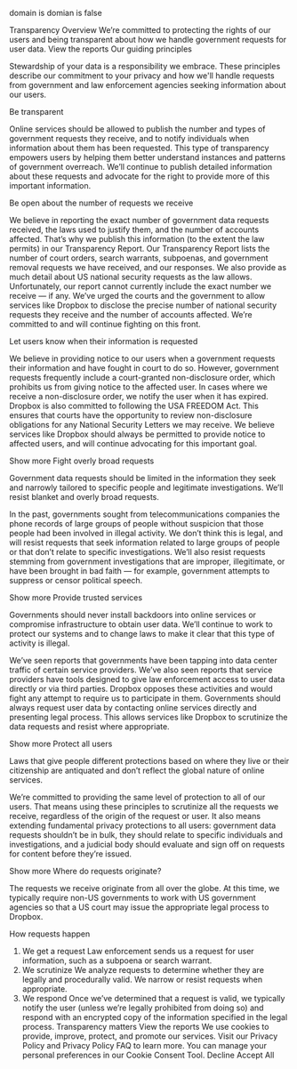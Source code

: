 domain is domian is false
 
Transparency Overview
We’re committed to protecting the rights of our users and being transparent about how we handle government requests for user data.
View the reports
Our guiding principles

Stewardship of your data is a responsibility we embrace. These principles describe our commitment to your privacy and how we'll handle requests from government and law enforcement agencies seeking information about our users.

Be transparent

Online services should be allowed to publish the number and types of government requests they receive, and to notify individuals when information about them has been requested. This type of transparency empowers users by helping them better understand instances and patterns of government overreach. We’ll continue to publish detailed information about these requests and advocate for the right to provide more of this important information.

Be open about the number of requests we receive

We believe in reporting the exact number of government data requests received, the laws used to justify them, and the number of accounts affected. That’s why we publish this information (to the extent the law permits) in our Transparency Report. Our Transparency Report lists the number of court orders, search warrants, subpoenas, and government removal requests we have received, and our responses. We also provide as much detail about US national security requests as the law allows. Unfortunately, our report cannot currently include the exact number we receive — if any. We’ve urged the courts and the government to allow services like Dropbox to disclose the precise number of national security requests they receive and the number of accounts affected. We’re committed to and will continue fighting on this front.

Let users know when their information is requested

We believe in providing notice to our users when a government requests their information and have fought in court to do so. However, government requests frequently include a court-granted non-disclosure order, which prohibits us from giving notice to the affected user. In cases where we receive a non-disclosure order, we notify the user when it has expired. Dropbox is also committed to following the USA FREEDOM Act. This ensures that courts have the opportunity to review non-disclosure obligations for any National Security Letters we may receive. We believe services like Dropbox should always be permitted to provide notice to affected users, and will continue advocating for this important goal.

Show more 
Fight overly broad requests

Government data requests should be limited in the information they seek and narrowly tailored to specific people and legitimate investigations. We’ll resist blanket and overly broad requests.

In the past, governments sought from telecommunications companies the phone records of large groups of people without suspicion that those people had been involved in illegal activity. We don’t think this is legal, and will resist requests that seek information related to large groups of people or that don’t relate to specific investigations. We’ll also resist requests stemming from government investigations that are improper, illegitimate, or have been brought in bad faith — for example, government attempts to suppress or censor political speech.

Show more 
Provide trusted services

Governments should never install backdoors into online services or compromise infrastructure to obtain user data. We’ll continue to work to protect our systems and to change laws to make it clear that this type of activity is illegal.

We’ve seen reports that governments have been tapping into data center traffic of certain service providers. We’ve also seen reports that service providers have tools designed to give law enforcement access to user data directly or via third parties. Dropbox opposes these activities and would fight any attempt to require us to participate in them. Governments should always request user data by contacting online services directly and presenting legal process. This allows services like Dropbox to scrutinize the data requests and resist where appropriate.

Show more 
Protect all users

Laws that give people different protections based on where they live or their citizenship are antiquated and don’t reflect the global nature of online services.

We’re committed to providing the same level of protection to all of our users. That means using these principles to scrutinize all the requests we receive, regardless of the origin of the request or user. It also means extending fundamental privacy protections to all users: government data requests shouldn’t be in bulk, they should relate to specific individuals and investigations, and a judicial body should evaluate and sign off on requests for content before they’re issued.

Show more 
Where do requests originate?

The requests we receive originate from all over the globe. At this time, we typically require non-US governments to work with US government agencies so that a US court may issue the appropriate legal process to Dropbox.

How requests happen
1. We get a request
Law enforcement sends us a request for user information, such as a subpoena or search warrant.
2. We scrutinize
We analyze requests to determine whether they are legally and procedurally valid. We narrow or resist requests when appropriate.
3. We respond
Once we’ve determined that a request is valid, we typically notify the user (unless we’re legally prohibited from doing so) and respond with an encrypted copy of the information specified in the legal process.
Transparency matters
View the reports
We use cookies to provide, improve, protect, and promote our services. Visit our Privacy Policy and Privacy Policy FAQ to learn more. You can manage your personal preferences in our Cookie Consent Tool.
Decline
Accept All